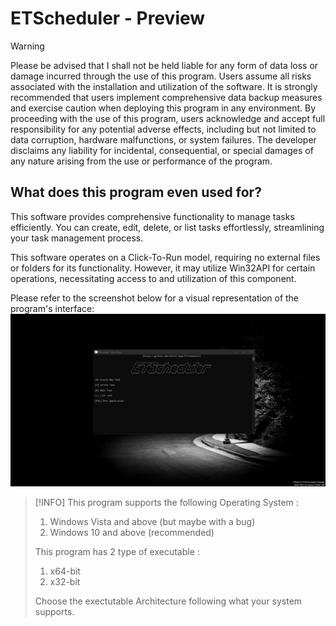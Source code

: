 # ETScheduler - Preview
> [!WARNING]
> Please be advised that I shall not be held liable for any form of data loss or damage incurred through the use of this program. Users assume all risks associated with the installation and utilization of the software. It is strongly recommended that users implement comprehensive data backup measures and exercise caution when deploying this program in any environment. By proceeding with the use of this program, users acknowledge and accept full responsibility for any potential adverse effects, including but not limited to data corruption, hardware malfunctions, or system failures. The developer disclaims any liability for incidental, consequential, or special damages of any nature arising from the use or performance of the program.

## What does this program even used for?
This software provides comprehensive functionality to manage tasks efficiently. You can create, edit, delete, or list tasks effortlessly, streamlining your task management process.

This software operates on a Click-To-Run model, requiring no external files or folders for its functionality. However, it may utilize Win32API for certain operations, necessitating access to and utilization of this component.

Please refer to the screenshot below for a visual representation of the program's interface:
![](./assets/programInterfaceAPI.png)

> [!INFO]
> This program supports the following Operating System :
> 1. Windows Vista and above (but maybe with a bug)
> 2. Windows 10 and above (recommended)
>
> This program has 2 type of executable :
> 1. x64-bit
> 2. x32-bit
>
> Choose the exectutable Architecture following what your system supports.
